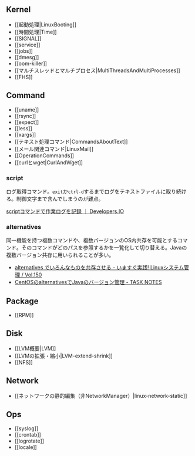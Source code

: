 ## Kernel

* [[起動処理|LinuxBooting]]
* [[時間処理|Time]]
* [[SIGNAL]]
* [[service]]
* [[jobs]]
* [[dmesg]]
* [[oom-killer]]
* [[マルチスレッドとマルチプロセス|MultiThreadsAndMultiProcesses]]
* [[FHS]]

## Command

* [[uname]]
* [[rsync]]
* [[expect]]
* [[less]]
* [[xargs]]
* [[テキスト処理コマンド|CommandsAboutText]]
* [[メール関連コマンド|LinuxMail]]
* [[OperationCommands]]
* [[curlとwget|CurlAndWget]]

### script

ログ取得コマンド。`exit`か`ctrl-d`するまでログをテキストファイルに取り続ける。制御文字まで含んでしまうのが難点。

[scriptコマンドで作業ログを記録 ｜ Developers.IO](http://dev.classmethod.jp/server-side/os/scriptcommand/)

### alternatives

同一機能を持つ複数コマンドや、複数バージョンのOS内共存を可能とするコマンド。そのコマンドがどのパスを参照するかを一覧化して切り替える。Javaの複数バージョン共存に用いられることが多い。

* [alternatives でいろんなものを共存させる - いますぐ実践! Linuxシステム管理 / Vol.150](http://www.usupi.org/sysad/150.html)
* [CentOSのalternativesでJavaのバージョン管理 - TASK NOTES](http://www.task-notes.com/entry/20150530/1432954800)

## Package

* [[RPM]]

## Disk

* [[LVM概要|LVM]]
* [[LVMの拡張・縮小|LVM-extend-shrink]]
* [[NFS]]

## Network

* [[ネットワークの静的編集（非NetworkManager）|linux-network-static]]

## Ops

* [[syslog]]
* [[crontab]]
* [[logrotate]]
* [[locale]]